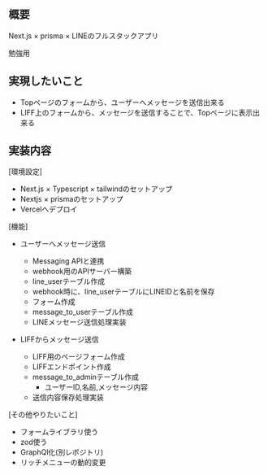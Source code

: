 ## 概要
Next.js × prisma × LINEのフルスタックアプリ

勉強用

## 実現したいこと
- Topページのフォームから、ユーザーへメッセージを送信出来る
- LIFF上のフォームから、メッセージを送信することで、Topページに表示出来る


## 実装内容
[環境設定]
- Next.js × Typescript × tailwindのセットアップ
- Nextjs × prismaのセットアップ
- Vercelへデプロイ

[機能]
- ユーザーへメッセージ送信
  - Messaging APIと連携
  - webhook用のAPIサーバー構築
  - line_userテーブル作成
  - webhook時に、line_userテーブルにLINEIDと名前を保存
  - フォーム作成
  - message_to_userテーブル作成
  - LINEメッセージ送信処理実装

- LIFFからメッセージ送信
  - LIFF用のページフォーム作成
  - LIFFエンドポイント作成
  - message_to_adminテーブル作成
    - ユーザーID,名前,メッセージ内容
  - 送信内容保存処理実装


[その他やりたいこと]
- フォームライブラリ使う
- zod使う
- GraphQl化(別レポジトリ)
- リッチメニューの動的変更


